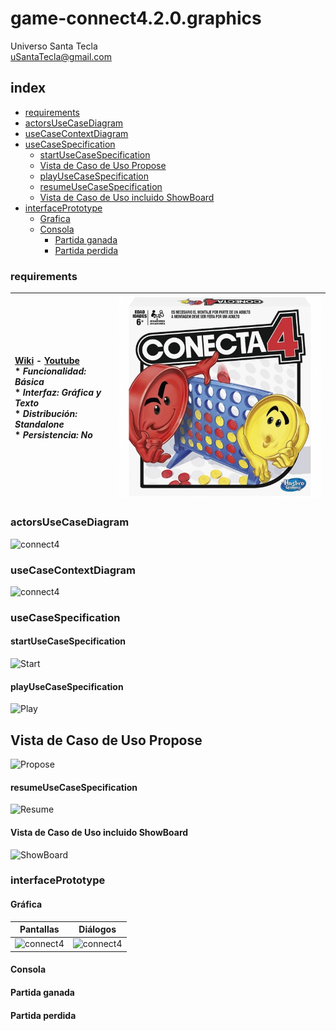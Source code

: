 # game-connect4.2.0.graphics
Universo Santa Tecla  
[uSantaTecla@gmail.com](mailto:uSantaTecla@gmail.com)  
  
## index

* [requirements](#requirements)   
* [actorsUseCaseDiagram](#actorsUseCaseDiagram)  
* [useCaseContextDiagram](#useCaseContextDiagram)
* [useCaseSpecification](#useCaseSpecification)
    * [startUseCaseSpecification](#startUseCaseSpecification)  
    * [Vista de Caso de Uso Propose](#vista-de-caso-de-uso-propose)  
    * [playUseCaseSpecification](#playUseCaseSpecification)
    * [resumeUseCaseSpecification](#resumeUseCaseSpecification) 
    * [Vista de Caso de Uso incluido ShowBoard](#vista-de-caso-de-uso-incluido-showboard)  
* [interfacePrototype](#interfacePrototype) 
    * [Grafica](#grafica)  
    * [Consola](#consola)  
        * [Partida ganada](#partida-ganada)  
        * [Partida perdida](#partida-perdida)  

### requirements  

| [Wiki](https://es.wikipedia.org/wiki/Conecta_4) - [Youtube](https://www.youtube.com/watch?v=JBSbiilzg9U)<br/> * _Funcionalidad: **Básica**_<br/>  * _Interfaz: **Gráfica y Texto**_<br/>  * _Distribución: **Standalone**_<br/>  * _Persistencia: **No**_<br/> | ![connect4](./docs/images/conecta4.jpg) | 
| :------- | :------: |  

### actorsUseCaseDiagram 

![connect4]()

### useCaseContextDiagram

![connect4]() 

### useCaseSpecification

#### startUseCaseSpecification
![Start]()  

#### playUseCaseSpecification
![Play]() 

## Vista de Caso de Uso Propose  
![Propose]()  

#### resumeUseCaseSpecification 
![Resume]()  

#### Vista de Caso de Uso incluido ShowBoard  
![ShowBoard]()  

### interfacePrototype

#### Gráfica

| Pantallas | Diálogos |
|---|---|
| ![connect4]() | ![connect4]() |

#### Consola

#### Partida ganada

#### Partida perdida
